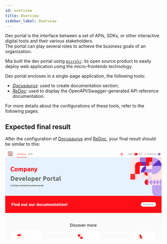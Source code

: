 ```yaml
---
id: overview
title: Overview
sidebar_label: Overview
---
```


Dev portal is the interface between a set of APIs, SDKs, or other interactive digital tools and their various stakeholders.  
The portal can play several roles to achieve the business goals of an organization.

Mia built the dev portal using [`microlc`](https://github.com/mia-platform/microlc): its open source product to easily deploy web application using the micro-frontends technology.

Dev portal encloses in a single-page application, the following tools:

- _[Docusaurus](https://docusaurus.io/)_: used to create documentation section;
- _[ReDoc](https://github.com/Redocly/redoc/blob/master/README.md)_: used to display the OpenAPI/Swagger-generated API reference documentation.

For more details about the configurations of these tools, refer to the following pages.

## Expected final result

After the configuration of [Docusaurus](docusaurus.md) and [ReDoc](redoc.md), your final result should be similar to this:

![Final Result](img/final-result.png)
